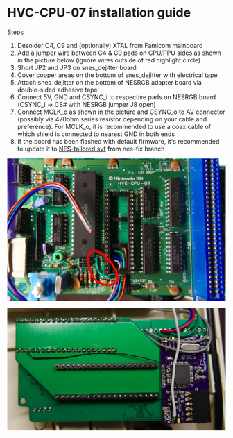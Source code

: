 HVC-CPU-07 installation guide
==============

Steps

1. Desolder C4, C9 and (optionally) XTAL from Famicom mainboard
2. Add a jumper wire between C4 & C9 pads on CPU/PPU sides as shown in the picture below (ignore wires outside of red highlight circle)
3. Short JP2 and JP3 on snes_dejitter board
4. Cover copper areas on the bottom of snes_dejitter with electrical tape
5. Attach snes_dejitter on the bottom of NESRGB adapter board via double-sided adhesive tape
6. Connect 5V, GND and CSYNC_i to respective pads on NESRGB board (CSYNC_i -> CS# with NESRGB jumper J8 open)
7. Connect MCLK_o as shown in the picture and CSYNC_o to AV connector (possibly via 470ohm series resistor depending on your cable and preference). For MCLK_o, it is recommended to use a coax cable of which shield is connected to nearest GND in both ends
8. If the board has been flashed with default firmware, it's recommended to update it to [NES-tailored svf](https://github.com/marqs85/snes_dejitter/raw/nes-fix/output_files/snes_dejitter.svf) from nes-fix branch

![](fami_mb.jpg)

![](fami_nesrgb.jpg)

